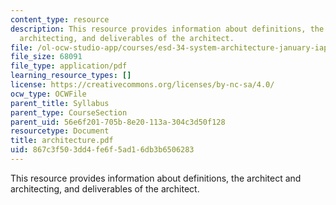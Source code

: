 ```yaml
---
content_type: resource
description: This resource provides information about definitions, the architect and
  architecting, and deliverables of the architect.
file: /ol-ocw-studio-app/courses/esd-34-system-architecture-january-iap-2007/867c3f503dd4fe6f5ad16db3b6506283_architecture.pdf
file_size: 68091
file_type: application/pdf
learning_resource_types: []
license: https://creativecommons.org/licenses/by-nc-sa/4.0/
ocw_type: OCWFile
parent_title: Syllabus
parent_type: CourseSection
parent_uid: 56e6f201-705b-8e20-113a-304c3d50f128
resourcetype: Document
title: architecture.pdf
uid: 867c3f50-3dd4-fe6f-5ad1-6db3b6506283
---
```

This resource provides information about definitions, the architect and architecting, and deliverables of the architect.